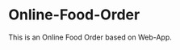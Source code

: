 # Online-Food-Order

This is an Online Food Order based on Web-App.












































































































































































































































































